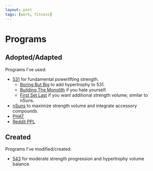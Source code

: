 ```yaml
---
layout: post
tags: [work, fitness]
---
```


# Programs

## Adopted/Adapted

Programs I've used:

- [531](https://forums.t-nation.com/t/5-3-1-how-to-build-pure-strength/281694) for fundamental powerlifting strength.
  - [Boring But Big](https://liftvault.com/programs/strength/531-bbb/) to add hypertrophy to 531.
  - [Building The Monolith](https://liftvault.com/programs/powerlifting/building-monolith-spreadsheet/) if you hate yourself.
  - [First Set Last](https://liftvault.com/resources/first-set-last-fsl/) if you want additional strength volume; similar to nSuns.
- [nSuns](https://liftvault.com/programs/powerlifting/n-suns-lifting-spreadsheets/) to maximize strength volume and integrate accessory compounds.
- [PHAT](https://liftvault.com/programs/bodybuilding/phat-spreadsheet/)
- [Reddit PPL](https://liftvault.com/programs/strength/reddit-ppl/)

## Created

Programs I've modified/created:

- [543](./2024-03-16-543.md) for moderate strength progression and hypertrophy volume balance.
